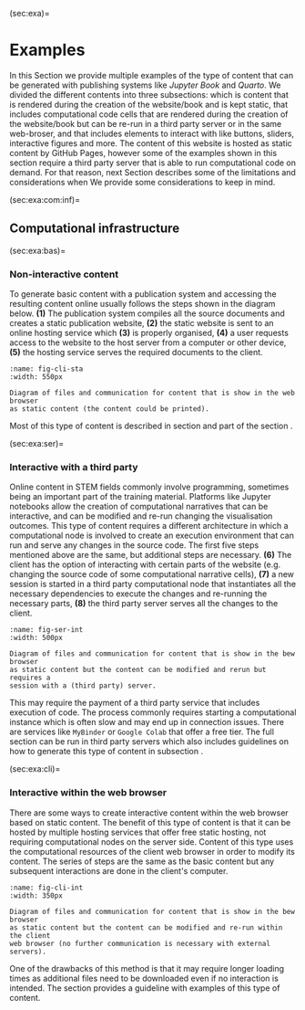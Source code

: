 (sec:exa)=
# Examples

In this Section we provide multiple examples of the type of content that can be
generated with publishing systems like *Jupyter Book* and *Quarto*. We divided
the different contents into three subsections: [](sec:static) which is content
that is rendered during the creation of the website/book and is kept static,
[](sec:com:nar) that includes computational code cells that are rendered during
the creation of the website/book but can be re-run in a third party server or
in the same web-broser, and [](sec:exa:run) that includes elements to interact
with like buttons, sliders, interactive figures and more. The content of this
website is hosted as static content by GitHub Pages, however some of the
examples shown in this section require a third party server that is able to run
computational code on demand. For that reason, next Section [](sec:exa:com:inf)
describes some of the limitations and considerations when We provide some
considerations to keep in mind.

(sec:exa:com:inf)=
## Computational infrastructure

(sec:exa:bas)=
### Non-interactive content

To generate basic content with a publication system and accessing the resulting
content online usually follows the steps shown in the diagram below.  **(1)**
The publication system compiles all the source documents and creates a static
publication website, **(2)** the static website is sent to an online hosting
service which **(3)** is properly organised, **(4)** a user requests access to
the website to the host server from a computer or other device, **(5)** the
hosting service serves the required documents to the client.

```{figure} images/static.svg
:name: fig-cli-sta
:width: 550px

Diagram of files and communication for content that is show in the web browser
as static content (the content could be printed).
```

Most of this type of content is described in section [](sec:static) and part of
the section [](sec:com:nar).

(sec:exa:ser)=
### Interactive with a third party

Online content in STEM fields commonly involve programming, sometimes being an
important part of the training material. Platforms like Jupyter notebooks allow
the creation of computational narratives that can be interactive, and can be
modified and re-run changing the visualisation outcomes. This type of content
requires a different architecture in which a computational node is involved to
create an execution environment that can run and serve any changes in the
source code. The first five steps mentioned above are the same, but additional
steps are necessary. **(6)** The client has the option of interacting with
certain parts of the website (e.g. changing the source code of some
computational narrative cells), **(7)** a new session is started in a third
party computational node that instantiates all the necessary dependencies to
execute the changes and re-running the necessary parts, **(8)** the third party
server serves all the changes to the client.

```{figure} images/interactive_server.svg
:name: fig-ser-int
:width: 500px

Diagram of files and communication for content that is show in the bew browser
as static content but the content can be modified and rerun but requires a
session with a (third party) server.
```

This may require the payment of a third party service that includes execution
of code. The process commonly requires starting a computational instance which
is often slow and may end up in connection issues. There are services like
`MyBinder` or `Google Colab` that offer a free tier. The full section
[](sec:com:nar) can be run in third party servers which also includes
guidelines on how to generate this type of content in subsection
[](sec:mar:liv).

(sec:exa:cli)=
### Interactive within the web browser

There are some ways to create interactive content within the web browser based
on static content. The benefit of this type of content is that it can be hosted
by multiple hosting services that offer free static hosting, not requiring
computational nodes on the server side. Content of this type uses the
computational resources of the client web browser in order to modify its
content. The series of steps are the same as the basic content [](sec:exa:bas)
but any subsequent interactions are done in the client's computer.

```{figure} images/interactive_client.svg
:name: fig-cli-int
:width: 350px

Diagram of files and communication for content that is show in the bew browser
as static content but the content can be modified and re-run within the client
web browser (no further communication is necessary with external servers).
```

One of the drawbacks of this method is that it may require longer loading times
as additional files need to be downloaded even if no interaction is intended.
The section [](sec:exa:run) provides a guideline with examples of this type of
content.
